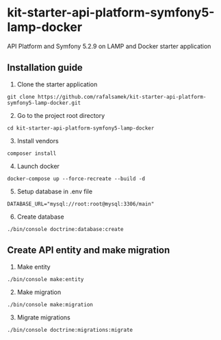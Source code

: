 # kit-starter-api-platform-symfony5-lamp-docker
API Platform and Symfony 5.2.9 on LAMP and Docker starter application

## Installation guide
1. Clone the starter application
```
git clone https://github.com/rafalsamek/kit-starter-api-platform-symfony5-lamp-docker.git
```
2. Go to the project root directory
```
cd kit-starter-api-platform-symfony5-lamp-docker
```
3. Install vendors
```
composer install
```
4. Launch docker
```
docker-compose up --force-recreate --build -d
```
5. Setup database in .env file
```
DATABASE_URL="mysql://root:root@mysql:3306/main"
```
6. Create database
```
./bin/console doctrine:database:create
```
## Create API entity and make migration
1. Make entity
```
./bin/console make:entity
```
2. Make migration
```
./bin/console make:migration
```
3. Migrate migrations
```
./bin/console doctrine:migrations:migrate
```
